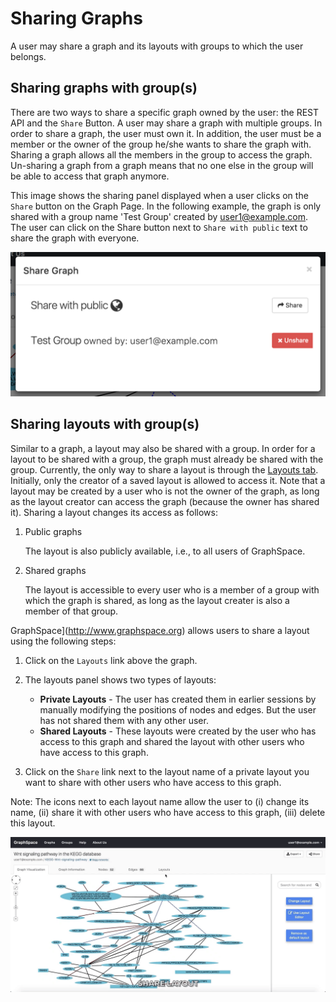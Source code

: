 # Sharing Graphs

A user may share a graph and its layouts with groups to which the user belongs.

## Sharing graphs with group(s)
There are two ways to share a specific graph owned by the user: the REST API and the `Share` Button. A user may share a graph with multiple groups. In order to share a graph, the user must own it. In addition, the user must be a member or the owner of the group he/she wants to share the graph with. Sharing a graph allows all the members in the group to access the graph. Un-sharing a graph from a graph means that no one else in the group will be able to access that graph anymore.

This image shows the sharing panel displayed when a user clicks on the `Share` button on the Graph Page. In the following example, the graph is only shared with a group name 'Test Group' created by user1@example.com. The user can click on the Share button next to `Share with public` text to share the graph with everyone.

![Share layout panel](_static/images/graph-page/gs-screenshot-graph-page-share-panel.png)



## Sharing layouts with group(s)
Similar to a graph, a layout may also be shared with a group. In order for a layout to be shared with a group, the graph must already be shared with the group. Currently, the only way to share a layout is through the [Layouts tab](Viewing_Graphs.html#layouts-tab). Initially, only the creator of a saved layout is allowed to access it. Note that a layout may be created by a user who is not the owner of the graph, as long as the layout creator can access the graph (because the owner has shared it). Sharing a layout changes its access as follows:

1. Public graphs

    The layout is also publicly available, i.e., to all users of GraphSpace.
    
2. Shared graphs

    The layout is accessible to every user who is a member of a group with which the graph is shared, as long as the layout creater is also a member of that group.


GraphSpace](http://www.graphspace.org) allows users to share a layout using the following steps:

1. Click on the `Layouts` link above the graph.
2. The layouts panel shows two types of layouts:
    - **Private Layouts** - The user has created them in earlier sessions by manually modifying the positions of nodes and edges. But the user has not shared them with any other user.
    - **Shared Layouts** - These layouts were created by the user who has access to this graph and shared the layout with other users who have access to this graph.
    
3. Click on the `Share` link next to the layout name of a private layout you want to share with other users who have access to this graph.

Note: The icons next to each layout name allow the user to (i) change its name, (ii) share it with other users who have access to this graph, (iii) delete this layout.

![Share Layout](_static/gifs/gs-screenshot-user1-share-layout-with-caption.gif)
